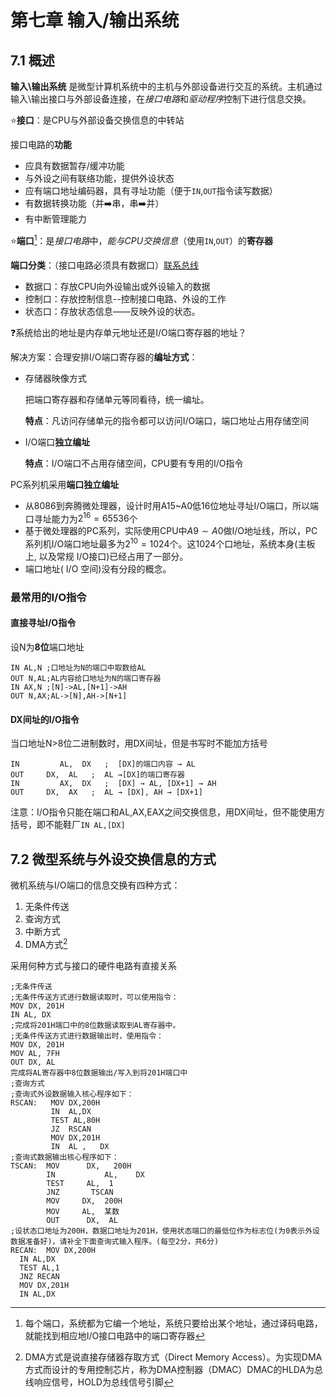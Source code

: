 
# 第七章 输入/输出系统

## 7.1 概述

 **输入\输出系统** 是微型计算机系统中的主机与外部设备进行交互的系统。主机通过输入\输出接口与外部设备连接，在*接口电路*和*驱动程序*控制下进行信息交换。

:star:**接口**：是CPU与外部设备交换信息的中转站

接口电路的**功能**

- 应具有数据暂存/缓冲功能
- 与外设之间有联络功能，提供外设状态
- 应有端口地址编码器，具有寻址功能（便于`IN`,`OUT`指令读写数据）
- 有数据转换功能（并:arrow_right:串，串:arrow_right:并）
- 有中断管理能力

:star:**端口**[^71]：是*接口电路*中，*能与CPU交换信息*（使用`IN`,`OUT`）的**寄存器**

**端口分类**：（接口电路必须具有数据口）[联系总线](######微型机的硬件结构)

- 数据口：存放CPU向外设输出或外设输入的数据
- 控制口：存放控制信息--控制接口电路、外设的工作
- 状态口：存放状态信息——反映外设的状态。

[^71]:每个端口，系统都为它编一个地址，系统只要给出某个地址，通过译码电路，就能找到相应地I/O接口电路中的端口寄存器

:question:系统给出的地址是内存单元地址还是I/O端口寄存器的地址？

解决方案：合理安排I/O端口寄存器的**编址方式**：

- 存储器映像方式

  把端口寄存器和存储单元等同看待，统一编址。

  **特点**：凡访问存储单元的指令都可以访问I/O端口，端口地址占用存储空间

- I/O端口**独立编址**

  **特点**：I/O端口不占用存储空间，CPU要有专用的I/O指令

PC系列机采用**端口独立编址**

- 从8086到奔腾微处理器，设计时用A15~A0低16位地址寻址I/O端口，所以端口寻址能力为$2^{16}=65536$个
- 基于微处理器的PC系列，实际使用CPU中$A9\sim A0$做I/O地址线，所以，PC系列机I/O端口地址最多为$2^{10}=1024$个。这1024个口地址，系统本身(主板上, 以及常规 I/O接口)已经占用了一部分。
- 端口地址( I/O 空间)没有分段的概念。

### 最常用的I/O指令

#### 直接寻址I/O指令

设N为**8位**端口地址

```assembly
IN AL,N ;口地址为N的端口中取数给AL
OUT N,AL;AL内容给口地址为N的端口寄存器
IN AX,N ;[N]->AL,[N+1]->AH
OUT N,AX;AL->[N],AH->[N+1]
```

#### DX间址的I/O指令

当口地址N>8位二进制数时，用DX间址，但是书写时不能加方括号

```assembly
IN         AL,  DX   ;  [DX]的端口内容 → AL
OUT     DX,  AL   ;  AL →[DX]的端口寄存器
IN         AX,  DX   ;  [DX] → AL, [DX+1] → AH
OUT     DX,  AX   ;  AL → [DX], AH → [DX+1]
```

注意：I/O指令只能在端口和AL,AX,EAX之间交换信息，用DX间址，但不能使用方括号，即不能鞋厂`IN AL,[DX]`

## 7.2 微型系统与外设交换信息的方式

微机系统与I/O端口的信息交换有四种方式：

1. 无条件传送
2. 查询方式
3. 中断方式
4. DMA方式[^DMA]

采用何种方式与接口的硬件电路有直接关系

```asssembly
;无条件传送
;无条件传送方式进行数据读取时，可以使用指令：
MOV DX, 201H
IN AL, DX
;完成将201H端口中的8位数据读取到AL寄存器中。
;无条件传送方式进行数据输出时，使用指令：
MOV DX, 201H
MOV AL, 7FH
OUT DX, AL
完成将AL寄存器中8位数据输出/写入到将201H端口中
;查询方式
;查询式外设数据输入核心程序如下：
RSCAN:   MOV DX,200H
         IN  AL,DX
         TEST AL,80H
         JZ  RSCAN
         MOV DX,201H
         IN  AL ,   DX
;查询式数据输出核心程序如下：
TSCAN:  MOV      DX,   200H
        IN           AL,    DX
        TEST     AL,  1
        JNZ       TSCAN
        MOV     DX,  200H
        MOV     AL,  某数
        OUT      DX,  AL
;设状态口地址为200H，数据口地址为201H，使用状态端口的最低位作为标志位(为0表示外设数据准备好)，请补全下面查询式输入程序。(每空2分，共6分)
RECAN:  MOV DX,200H
  IN AL,DX
  TEST AL,1
  JNZ RECAN
  MOV DX,201H
  IN AL,DX
```

[^DMA]:DMA方式是说直接存储器存取方式（Direct Memory Access）。为实现DMA方式而设计的专用控制芯片，称为DMA控制器（DMAC）DMAC的HLDA为总线响应信号，HOLD为总线信号引脚
